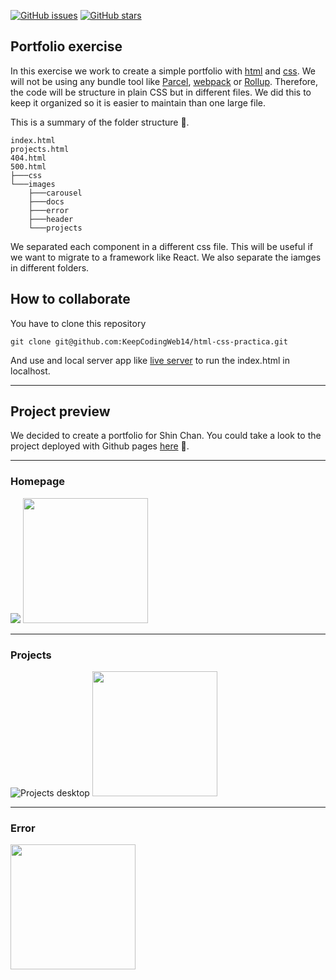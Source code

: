 [![GitHub issues](https://img.shields.io/github/issues/KeepCodingWeb14/html-css-practica)](https://github.com/KeepCodingWeb14/html-css-practica/issues)
[![GitHub stars](https://img.shields.io/github/stars/KeepCodingWeb14/html-css-practica)](https://github.com/KeepCodingWeb14/html-css-practica/stargazers)

## Portfolio exercise

In this exercise we work to create a simple portfolio with [html](https://developer.mozilla.org/en-US/docs/Web/HTML) and [css](https://developer.mozilla.org/en-US/docs/Web/CSS). We will not be using any bundle tool like [Parcel](https://parceljs.org/), [webpack](https://webpack.js.org/) or [Rollup](https://rollupjs.org/). Therefore, the code will be structure in plain CSS but in different files. We did this to keep it organized so it is easier to maintain than one large file.

This is a summary of the folder structure 📂.

```
index.html
projects.html
404.html
500.html
├───css
└───images
    ├───carousel
    ├───docs
    ├───error
    ├───header
    └───projects
```

We separated each component in a different css file. This will be useful if we want to migrate to a framework like React.
We also separate the iamges in different folders.

## How to collaborate

You have to clone this repository

```
git clone git@github.com:KeepCodingWeb14/html-css-practica.git
```

And use and local server app like [live server](https://marketplace.visualstudio.com/items?itemName=ritwickdey.LiveServer) to run the index.html in localhost.

---

## Project preview

We decided to create a portfolio for Shin Chan. You could take a look to the project deployed with Github pages [here](https://KeepCodingWeb14.github.io/html-css-practica) 🚀.

---

### Homepage

<img src="https://raw.githubusercontent.com/KeepCodingWeb14/html-css-practica/main/images/docs/desktop_home.png" />
<img src="https://raw.githubusercontent.com/KeepCodingWeb14/html-css-practica/main/images/docs/mobile_home.png" width="200" />

---

### Projects

![Projects desktop](https://raw.githubusercontent.com/KeepCodingWeb14/html-css-practica/main/images/docs/desktop_projects.png "Projects desktop")
<img src="https://raw.githubusercontent.com/KeepCodingWeb14/html-css-practica/main/images/docs/mobile_projects.png" width="200" />

---

### Error

<img src="https://raw.githubusercontent.com/KeepCodingWeb14/html-css-practica/main/images/docs/mobile_error.png" width="200" />
